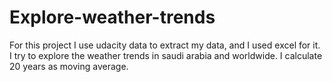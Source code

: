 # Explore-weather-trends

For this project I use udacity data to extract my data, and I used excel for it.
I try to explore the weather trends in saudi arabia and worldwide.
I calculate 20 years as moving average.
